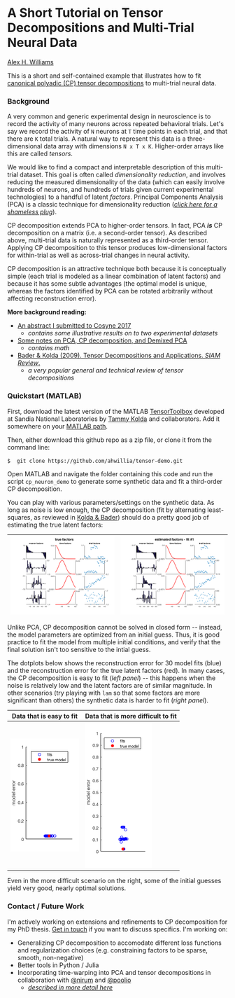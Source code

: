 # A Short Tutorial on Tensor Decompositions and Multi-Trial Neural Data

[Alex H. Williams](http://alexhwilliams.info)

This is a short and self-contained example that illustrates how to fit [canonical polyadic (CP) tensor decompositions](https://en.wikipedia.org/wiki/Tensor_rank_decomposition) to multi-trial neural data.

### Background

A very common and generic experimental design in neuroscience is to record the activity of many neurons across repeated behavioral trials. Let's say we record the activity of `N` neurons at `T` time points in each trial, and that there are `K` total trials. A natural way to represent this data is a three-dimensional data array with dimensions `N x T x K`. Higher-order arrays like this are called *tensors*.

We would like to find a compact and interpretable description of this multi-trial dataset. This goal is often called *dimensionality reduction*, and involves reducing the measured dimensionality of the data (which can easily involve hundreds of neurons, and hundreds of trials given current experimental technologies) to a handful of latent *factors*. Principal Components Analysis (PCA) is a classic technique for dimensionality reduction ([*click here for a shameless plug*](http://alexhwilliams.info/itsneuronalblog/2016/03/27/pca/)).

CP decomposition extends PCA to higher-order tensors. In fact, PCA ***is*** CP decomposition on a matrix (i.e. a second-order tensor). As described above, multi-trial data is naturally represented as a third-order tensor. Applying CP decomposition to this tensor produces low-dimensional factors for within-trial as well as across-trial changes in neural activity.

CP decomposition is an attractive technique both because it is conceptually simple (each trial is modeled as a linear combination of latent factors) and because it has some subtle advantages (the optimal model is unique, whereas the factors identified by PCA can be rotated arbitrarily without affecting reconstruction error).

**More background reading:**

* [An abstract I submitted to Cosyne 2017](http://alexhwilliams.info/pdf/cpd_cosyne_2017.pdf)
  * *contains some illustrative results on to two experimental datasets*
* [Some notes on PCA, CP decomposition, and Demixed PCA](http://alexhwilliams.info/pdf/cpd_notes_janelia_2016.pdf)
  * *contains math*
* [Bader & Kolda (2009). Tensor Decompositions and Applications. *SIAM Review*.](http://www.sandia.gov/~tgkolda/pubs/pubfiles/TensorReview.pdf)
  * *a very popular general and technical review of tensor decompositions*

### Quickstart (MATLAB)

First, download the latest version of the MATLAB [TensorToolbox](http://www.sandia.gov/~tgkolda/TensorToolbox/) developed at Sandia National Laboratories by [Tammy Kolda](http://www.sandia.gov/~tgkolda/) and collaborators. Add it somewhere on your [MATLAB path](https://www.mathworks.com/help/matlab/ref/path.html).

Then, either download this github repo as a zip file, or clone it from the command line:

```
$  git clone https://github.com/ahwillia/tensor-demo.git
```

Open MATLAB and navigate the folder containing this code and run the script `cp_neuron_demo` to generate some synthetic data and fit a third-order CP decomposition.

You can play with various parameters/settings on the synthetic data. As long as noise is low enough, the CP decomposition (fit by alternating least-squares, as reviewed in [Kolda & Bader](http://www.sandia.gov/~tgkolda/pubs/pubfiles/TensorReview.pdf)) should do a pretty good job of estimating the true latent factors:

| ![True factors](true.png) | ![Estimated factors](est.png) |
| --- | --- |

Unlike PCA, CP decomposition cannot be solved in closed form -- instead, the model parameters are optimized from an initial guess. Thus, it is good practice to fit the model from multiple initial conditions, and verify that the final solution isn't too sensitive to the intial guess.

The dotplots below shows the reconstruction error for 30 model fits (blue) and the reconstruction error for the true latent factors (red). In many cases, the CP decomposition is easy to fit (*left panel*) -- this happens when the noise is relatively low and the latent factors are of similar magnitude. In other scenarios (try playing with `lam` so that some factors are more significant than others) the synthetic data is harder to fit (*right panel*). 

| **Data that is easy to fit** | **Data that is more difficult to fit** |
| --- | --- |
| ![Model error with low noise](low_noise.png) | ![Model error with factors of different magnitudes](diff_mag_factors.png) |

Even in the more difficult scenario on the right, some of the initial guesses yield very good, nearly optimal solutions.

### Contact / Future Work

I'm actively working on extensions and refinements to CP decomposition for my PhD thesis. [Get in touch](http://alexhwilliams.info) if you want to discuss specifics. I'm working on:

* Generalizing CP decomposition to accomodate different loss functions and regularization choices (e.g. constraining factors to be sparse, smooth, non-negative)
* Better tools in Python / Julia
* Incorporating time-warping into PCA and tensor decompositions in collaboration with [@nirum](http://niru.org/) and [@poolio](http://cs.stanford.edu/~poole/)
  * [*described in more detail here*](alexhwilliams.info/pdf/warptour_cosyne_2017.pdf)
